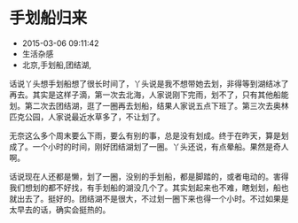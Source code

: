 # 手划船归来
- 2015-03-06 09:11:42
- 生活杂感
- 北京,手划船,团结湖,

<!--markdown-->话说丫头想手划船想了很长时间了，丫头说是我不想带她去划，非得等到湖结冰了再去。其实是这样子滴，第一次去北海，人家说刚下完雨，划不了，只有其他船能划。第二次去团结湖，逛了一圈再去划船，结果人家说五点下班了。第三次去奥林匹克公园，人家说最近水草多了，不让划了。


<!--more-->


无奈这么多个周末要么下雨，要么有别的事，总是没有划成。终于在昨天，算是划成了。一个小时的时间，刚好团结湖划了一圈。丫头还说，有点晕船。果然是奇人啊。

话说现在人还都是懒，划了一圈，没别的手划船，都是脚踏的，或者电动的。害得我们想划的都不好找，有手划船的湖没几个了。其实划起来也不难，瞎划划，船也就出去了。挺好的。团结湖不是很大，不过划一圈下来也得一个小时。不过如果是太早去的话，确实会挺热的。